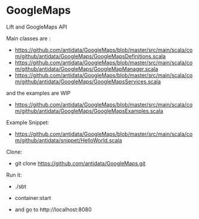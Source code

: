 GoogleMaps
==========

Lift and GoogleMaps API

Main classes are :

* https://github.com/antidata/GoogleMaps/blob/master/src/main/scala/com/github/antidata/GoogleMaps/GoogleMapsDefinitions.scala
* https://github.com/antidata/GoogleMaps/blob/master/src/main/scala/com/github/antidata/GoogleMaps/GoogleMapManager.scala
* https://github.com/antidata/GoogleMaps/blob/master/src/main/scala/com/github/antidata/GoogleMaps/GoogleMapsServices.scala

and the examples are WIP

* https://github.com/antidata/GoogleMaps/blob/master/src/main/scala/com/github/antidata/GoogleMaps/GoogleMapsExamples.scala

Example Snippet: 
* https://github.com/antidata/GoogleMaps/blob/master/src/main/scala/com/github/antidata/snippet/HelloWorld.scala

Clone: 
* git clone https://github.com/antidata/GoogleMaps.git

Run it:
* ./sbt
* container:start

* and go to http://localhost:8080
